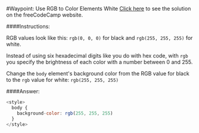 #Waypoint: Use RGB to Color Elements White
<a href="http://freecodecamp.com/challenges/Waypoint:%20Use%20RGB%20to%20Color%20Elements%20White?solution=%3Cstyle%3E%0A%20%20body%20%7B%0A%20%20%20%20background-color%3A%20rgb(255%2C%20255%2C%20255)%0A%20%20%7D%0A%3C%2Fstyle%3E%0A" target="_blank">Click here</a> to see the solution on the freeCodeCamp website.


####Instructions:
<p class="wrappable negative-10">RGB values look like this: <code>rgb(0, 0, 0)</code> for black and <code>rgb(255, 255, 255)</code> for white.</p><p class="wrappable negative-10">Instead of using six hexadecimal digits like you do with hex code, with <code>rgb</code> you specify the brightness of each color with a number between 0 and 255.</p><p class="wrappable negative-10">Change the <code>body</code> element&apos;s background color from the RGB value for black to the <code>rgb</code> value for white: <code>rgb(255, 255, 255)</code></p><div class="negative-bottom-margin-30"></div>


####Answer:
```javascript
<style>
  body {
    background-color: rgb(255, 255, 255)
  }
</style>

```